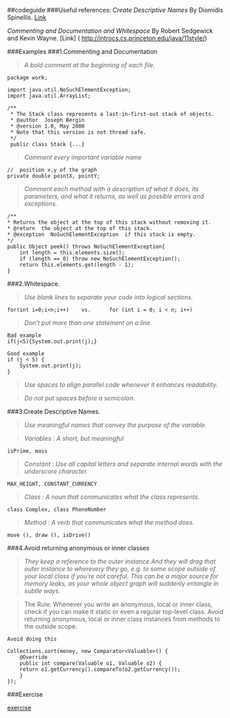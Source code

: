 ##codeguide
###Useful references:
*Create Descriptive Names* By Diomidis Spinellis. [Link](
http://www.informit.com/articles/article.aspx?p=2223710 )

*Commenting and Documentation and Whitespace* By Robert Sedgewick and Kevin Wayne. [Link] (
http://introcs.cs.princeton.edu/java/11style/)


###Examples
###1.Commenting and Documentation 
>*A bold comment at the beginning of each file.*

```
package work;

import java.util.NoSuchElementException;
import java.util.ArrayList;

/**
 * The Stack class represents a last-in-first-out stack of objects. 
 * @author  Joseph Bergin
 * @version 1.0, May 2000
 * Note that this version is not thread safe. 
 */
 public class Stack {...}
 ```

>*Comment every important variable name*

```
//  position x,y of the graph
private double pointX, pointY;
```


>*Comment each method with a description of what it does, its parameters, and what it returns, as well as possible errors and exceptions.*


```
/**
* Returns the object at the top of this stack without removing it. 
* @return  the object at the top of this stack. 
* @exception  NoSuchElementException  if this stack is empty.
*/
public Object peek() throws NoSuchElementException{
    int length = this.elements.size();
    if (length == 0) throw new NoSuchElementException();
    return this.elements.get(length - 1);
}
```

###2.Whitespace.

>*Use blank lines to separate your code into logical sections.*

```for(int i=0;i<n;i++)    vs.      for (int i = 0; i < n; i++)```

>*Don't put more than one statement on a line.*

```
Bad example
if(j<5){System.out.print(j);}
```

```
Good example
if (j < 5) {
    System.out.print(j);
}
```

>*Use spaces to align parallel code whenever it enhances readability.*

>*Do not put spaces before a semicolon.*




###3.Create Descriptive Names.
>*Use meaningful names that convey the purpose of the variable.*

>*Variables : A short, but meaningful*

```isPrime, mass```

>*Constant : Use all capital letters and separate internal words with the underscore character.*

```MAX_HEIGHT, CONSTANT_CURRENCY```

>*Class : A noun that communicates what the class represents.*

```class Complex, class PhoneNumber```

>*Method : A verb that communicates what the method does.*

```move (), draw (), isDrive()```


###4.Avoid returning anonymous or inner classes
>*They keep a reference to the outer instance.And they will drag that outer instance to wherevery they go, e.g. to some scope outside of your local class if you’re not careful. This can be a major source for memory leaks, as your whole object graph will suddenly entangle in subtle ways.*

>The Rule: Whenever you write an anonymous, local or inner class, 
check if you can make it static or even a regular top-level class. Avoid returning anonymous, local or inner class instances from methods to the outside scope.


```
Avoid doing this

Collections.sort(money, new Comparator<Valuable>() {
    @Override
    public int compare(Valuable o1, Valuable o2) {
	return o1.getCurrency().compareTo(o2.getCurrency());
    }			
});
```

###Exercise

[exercise](https://github.com/peachyapc/codeguide/blob/master/src/codeguide/OfficeHotel.java)
